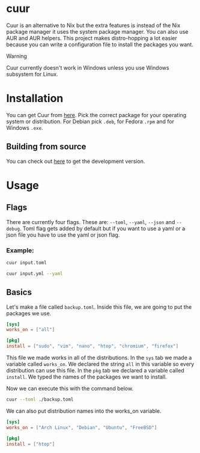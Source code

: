 # cuur
Cuur is an alternative to Nix but the extra features is instead of the Nix package manager it uses the system package manager. You can also use AUR and AUR helpers. This project makes distro-hopping a lot easier because you can write a configuration file to install the packages you want.

> [!WARNING]
> Cuur currently doesn't work in Windows unless you use Windows subsystem for Linux.

# Installation
You can get Cuur from [here](https://github.com/byTheInK/cuur/releases). Pick the correct package for your operating system or distribution. For Debian pick `.deb`, for Fedora `.rpm` and for Windows `.exe`.

## Building from source
You can check out [here](./media/markdown/build.md) to get the development version.

# Usage
## Flags
There are currently four flags. These are: `--toml`, `--yaml`, `--json` and `--debug`. Toml flag gets added by default but if you want to use a yaml or a json file you have to use the yaml or json flag.

### Example:
```bash
cuur input.toml
```

```bash
cuur input.yml --yaml
```

## Basics
Let's make a file called `backup.toml`. Inside this file, we are going to put the packages we use.

```toml
[sys]
works_on = ["all"]

[pkg]
install = ["sudo", "vim", "nano", "htop", "chromium", "firefox"]
```
This file we made works in all of the distributions. In the `sys` tab we made a variable called `works_on`. We declared the string `all` in this variable so every distribution can use this file. In the `pkg` tab we declared a variable called `install`. We typed the names of the packages we want to install.

Now we can execute this with the command below.
```bash
cuur --toml ./backup.toml
```

We can also put distribution names into the works_on variable.
```toml
[sys]
works_on = ["Arch Linux", "Debian", "Ubuntu", "FreeBSD"]

[pkg]
install = ["htop"]
```
